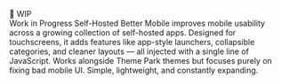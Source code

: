 <div class=“wip-badge” title=“This project is still baking”>🚧 WIP</div>
Work in Progress
Self-Hosted Better Mobile improves mobile usability across a growing collection of self-hosted apps. Designed for touchscreens, it adds features like app-style launchers, collapsible categories, and cleaner layouts — all injected with a single line of JavaScript. Works alongside Theme Park themes but focuses purely on fixing bad mobile UI. Simple, lightweight, and constantly expanding.
